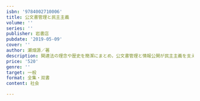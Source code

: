 ```yaml
---
isbn: '9784002710006'
title: 公文書管理と民主主義
volume: ''
series: ''
publisher: 岩書店
pubdate: '2019-05-09'
cover: ''
author: 瀬畑源／著
description: 関連法の理念や歴史を簡潔にまとめ，公文書管理と情報公開が民主主義を支える重要な機能であることを伝える．
price: '520'
genre: ''
target: 一般
format: 全集・双書
content: 社会

---
```

